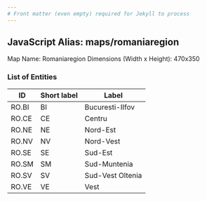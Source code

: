 ```yaml
---
# Front matter (even empty) required for Jekyll to process
---
```


## JavaScript Alias: maps/romaniaregion

Map Name: Romaniaregion
Dimensions (Width x Height): 470x350





### List of Entities

ID | Short label | Label
---|---|---|
RO.BI|BI|Bucuresti-IIfov
RO.CE|CE|Centru
RO.NE|NE|Nord-Est
RO.NV|NV|Nord-Vest
RO.SE|SE|Sud-Est
RO.SM|SM|Sud-Muntenia
RO.SV|SV|Sud-Vest Oltenia
RO.VE|VE|Vest

